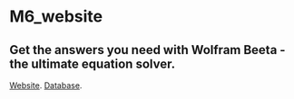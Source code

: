 # M6_website

## Get the answers you need with Wolfram Beeta - the ultimate equation solver.

[Website](https://m6.eu.pythonanywhere.com/ "M6 group project website").
[Database](https://dbhost.cs.man.ac.uk/phpMyAdmin/ "Database login").
